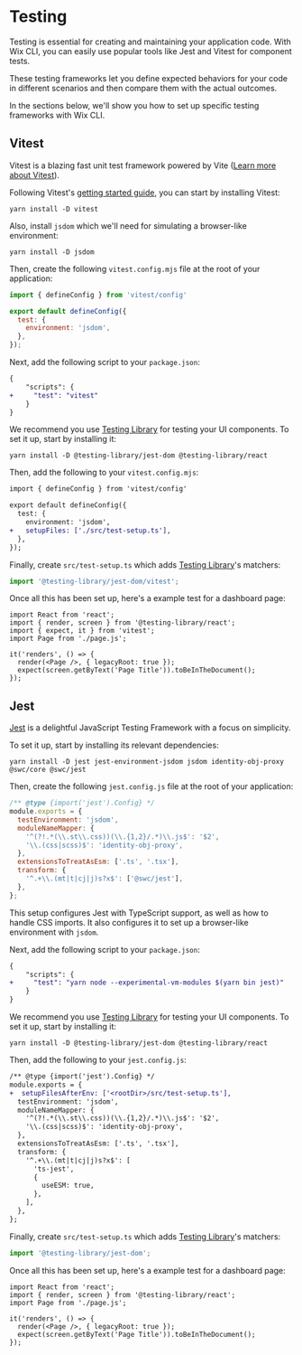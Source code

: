 # Testing

Testing is essential for creating and maintaining your application code. With Wix CLI, you can easily use popular tools like Jest and Vitest for component tests.

These testing frameworks let you define expected behaviors for your code in different scenarios and then compare them with the actual outcomes.

In the sections below, we'll show you how to set up specific testing frameworks with Wix CLI.

## Vitest

Vitest is a blazing fast unit test framework powered by Vite ([Learn more about Vitest](https://vitest.dev/guide/why.html)).

Following Vitest's [getting started guide](https://vitest.dev/guide/), you can start by installing Vitest:

```
yarn install -D vitest
```

Also, install `jsdom` which we'll need for simulating a browser-like environment:

```
yarn install -D jsdom
```

Then, create the following `vitest.config.mjs` file at the root of your application:

```javascript
import { defineConfig } from 'vitest/config'

export default defineConfig({
  test: {
    environment: 'jsdom',
  },
});
```

Next, add the following script to your `package.json`:

```diff
{
    "scripts": {
+     "test": "vitest"
    }
}
```

We recommend you use [Testing Library](https://testing-library.com/) for testing your UI components. To set it up, start by installing it:

```
yarn install -D @testing-library/jest-dom @testing-library/react
```

Then, add the following to your `vitest.config.mjs`:

```diff
import { defineConfig } from 'vitest/config'

export default defineConfig({
  test: {
    environment: 'jsdom',
+   setupFiles: ['./src/test-setup.ts'],
  },
});
```

Finally, create `src/test-setup.ts` which adds [Testing Library](https://testing-library.com/)'s matchers:

```typescript
import '@testing-library/jest-dom/vitest';
```

Once all this has been set up, here's a example test for a dashboard page:

```tsx
import React from 'react';
import { render, screen } from '@testing-library/react';
import { expect, it } from 'vitest';
import Page from './page.js';

it('renders', () => {
  render(<Page />, { legacyRoot: true });
  expect(screen.getByText('Page Title')).toBeInTheDocument();
});
```

## Jest

[Jest](https://jestjs.io/) is a delightful JavaScript Testing Framework with a focus on simplicity.

To set it up, start by installing its relevant dependencies:

```
yarn install -D jest jest-environment-jsdom jsdom identity-obj-proxy @swc/core @swc/jest
```

Then, create the following `jest.config.js` file at the root of your application:

```javascript
/** @type {import('jest').Config} */
module.exports = {
  testEnvironment: 'jsdom',
  moduleNameMapper: {
    '^(?!.*(\\.st\\.css))(\\.{1,2}/.*)\\.js$': '$2',
    '\\.(css|scss)$': 'identity-obj-proxy',
  },
  extensionsToTreatAsEsm: ['.ts', '.tsx'],
  transform: {
    '^.+\\.(mt|t|cj|j)s?x$': ['@swc/jest'],
  },
};
```

This setup configures Jest with TypeScript support, as well as how to handle CSS imports. It also configures it to set up a browser-like environment with `jsdom`.

Next, add the following script to your `package.json`:

```diff
{
    "scripts": {
+     "test": "yarn node --experimental-vm-modules $(yarn bin jest)"
    }
}
```

We recommend you use [Testing Library](https://testing-library.com/) for testing your UI components. To set it up, start by installing it:

```
yarn install -D @testing-library/jest-dom @testing-library/react
```

Then, add the following to your `jest.config.js`:

```diff
/** @type {import('jest').Config} */
module.exports = {
+  setupFilesAfterEnv: ['<rootDir>/src/test-setup.ts'],
  testEnvironment: 'jsdom',
  moduleNameMapper: {
    '^(?!.*(\\.st\\.css))(\\.{1,2}/.*)\\.js$': '$2',
    '\\.(css|scss)$': 'identity-obj-proxy',
  },
  extensionsToTreatAsEsm: ['.ts', '.tsx'],
  transform: {
    '^.+\\.(mt|t|cj|j)s?x$': [
      'ts-jest',
      {
        useESM: true,
      },
    ],
  },
};
```

Finally, create `src/test-setup.ts` which adds [Testing Library](https://testing-library.com/)'s matchers:

```typescript
import '@testing-library/jest-dom';
```

Once all this has been set up, here's a example test for a dashboard page:

```tsx
import React from 'react';
import { render, screen } from '@testing-library/react';
import Page from './page.js';

it('renders', () => {
  render(<Page />, { legacyRoot: true });
  expect(screen.getByText('Page Title')).toBeInTheDocument();
});
```
